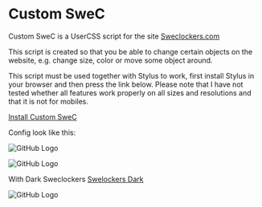 # Custom SweC

Custom SweC is a UserCSS script for the site [Sweclockers.com](https://sweclockers.com)


This script is created so that you be able to change certain objects on the website, e.g. change size, color or move some object around.

This script must be used together with Stylus to work, first install Stylus in your browser and then press the link below.
Please note that I have not tested whether all features work properly on all sizes and resolutions and that it is not for mobiles.

[Install Custom SweC](https://raw.githubusercontent.com/rlagers/CustomSweC/main/customswec.user.styl)

Config look like this:

![GitHub Logo](config.png)


![GitHub Logo](wider-swec-example-w.png)

With Dark Sweclockers [Swelockers Dark](https://github.com/Soitora/SweClockers-Dark)

![GitHub Logo](wider-swec-example.png)
